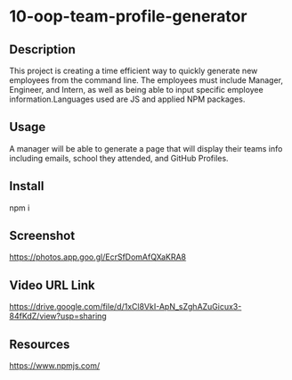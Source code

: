 # 10-oop-team-profile-generator
 ## Description
 This project is creating a time efficient way to quickly generate new employees from the command line. The employees must include Manager, Engineer, and Intern, as well as being able to input specific employee information.Languages used are JS and applied NPM packages.

## Usage
A manager will be able to generate a page that will display their teams info including emails, school they attended, and GitHub Profiles. 

## Install
npm i

## Screenshot
https://photos.app.goo.gl/EcrSfDomAfQXaKRA8

## Video URL Link 
https://drive.google.com/file/d/1xCl8VkI-ApN_sZghAZuGicux3-84fKdZ/view?usp=sharing

## Resources
https://www.npmjs.com/  

